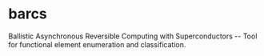 # barcs
Ballistic Asynchronous Reversible Computing with Superconductors -- Tool for functional element enumeration and classification.
